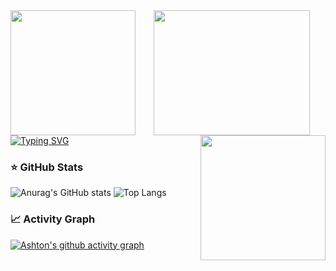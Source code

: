 <div id=header align="center">
  <img src="https://media.giphy.com/media/2YiSwVGIq2pHKW0ttL/giphy.gif" align="left" height="200"/>
  <img src="https://media.giphy.com/media/Uaxj062PavgqZRhVkS/giphy.gif" align="center" height="200" width="250"/>
  <img src="https://media.giphy.com/media/2YiSwVGIq2pHKW0ttL/giphy.gif" align="right" height="200"/>
</div>

<div id=name align="left">
<a href="https://git.io/typing-svg"><img src="https://readme-typing-svg.demolab.com?font=Fira+Code&pause=1000&color=E5289E&vCenter=true&random=false&width=500&height=150&lines=Hi%2C+i'm+Krystal" alt="Typing SVG" /></a>
</div>









### ⭐️ GitHub Stats
![Anurag's GitHub stats](https://github-readme-stats.vercel.app/api?username=kryskimmel&show_icons=true&theme=synthwave&hide_rank=true)
![Top Langs](https://github-readme-stats.vercel.app/api/top-langs/?username=kryskimmel&layout=compact)


### 📈 Activity Graph
[![Ashton's github activity graph](https://github-readme-activity-graph.vercel.app/graph?username=kryskimmel&theme=tokyo-night)](https://github.com/kryskimmel/github-readme-activity-graph)
